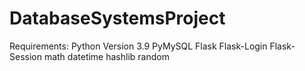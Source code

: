 # DatabaseSystemsProject
Requirements:
Python Version 3.9
  PyMySQL
  Flask
  Flask-Login
  Flask-Session
  math
  datetime
  hashlib
  random
